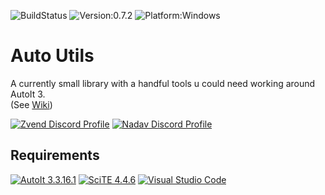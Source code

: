 ![BuildStatus](https://img.shields.io/github/actions/workflow/status/Zvendson/AutoUtils/test_and_release.yml?style=for-the-badge)
![Version:0.7.2](<https://img.shields.io/badge/Version-0.7.2%20(Alpha)-d742f5?style=for-the-badge>)
![Platform:Windows](https://img.shields.io/badge/Platform-Windows-blue?style=for-the-badge)

# Auto Utils

A currently small library with a handful tools u could need working around AutoIt 3.<br>
(See [Wiki](https://github.com/Zvendson/AutoUtils/wiki))

[![Zvend Discord Profile](https://img.shields.io/badge/Discord-Zvend-6900c4?logo=discord)](https://discordapp.com/users/259575222821322754)
[![Nadav Discord Profile](https://img.shields.io/badge/Discord-Nadav-6900c4?logo=discord)](https://discordapp.com/users/599144935937015816)

## Requirements

[![AutoIt 3.3.16.1](https://img.shields.io/badge/AutoIt-v3.3.16.1-grey?labelColor=blue)](https://www.autoitscript.com/site/autoit/downloads/)
[![SciTE 4.4.6](https://img.shields.io/badge/SciTE-v4.4.6-grey?labelColor=78b9ff)](https://www.autoitscript.com/site/autoit-script-editor/downloads/)
[![Visual Studio Code](https://img.shields.io/badge/VS%20Code-Optional-grey?labelColor=blue)](<[https://www.autoitscript.com/site/autoit-script-editor/downloads/](https://code.visualstudio.com/)>)
